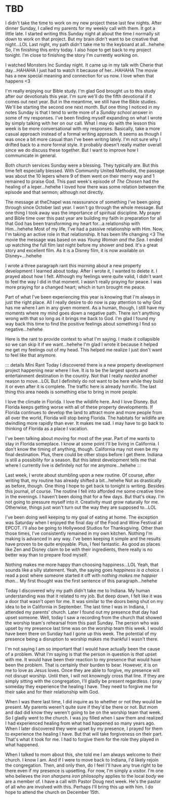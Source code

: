 # TBD

I didn't take the time to work on my new project these last few nights. After dinner Sunday, I called my parents for my weekly call with them. It got a little late. I started writing this Sunday night at about the time I normally sit down to work on that project. But my brain didn't want to be creative that night...LOL Last night, my path didn't take me to the keyboard at all...hehehe So, I'm finishing this entry today. I also hope to get back to my project tonight. I'm close to finishing the story I'm currently working on.

I watched Monsters Inc Sunday night. It came up in my talk with Cherie that day...HAHAHA I just had to watch it because of her...HAHAHA The movie has a new special meaning and connection for us now. I love when that happens <3

I'm really enjoying our Bible study. I'm glad God brought us to this study after our devotionals this year. I'm sure we'll do the fifth devotional if it comes out next year. But in the meantime, we still have the Bible studies. We'll be starting the second one next month. But one thing I noticed in my notes Sunday is that I tend to write more of a *Sunday school* answer in some of my responses. I've been finding myself expanding on what I wrote by simply talking with her on our call. What I may do with the lesson this week is be more conversational with my responses. Basically, take a more casual approach instead of a formal writing approach. It seems as though I was once a bit more casual than I've been writing lately. I'm not sure why I drifted back to a more formal style. It probably doesn't really matter overall since we do discuss these together. But I want to improve how I communicate in general.

Both church services Sunday were a blessing. They typically are. But this time felt especially blessed. With Community United Methodist, the passage was about the 10 lepers where 9 of them went on their merry way and 1 remained to praise God. This past week's episode of *The Chosen* had the healing of a leper...hehehe I loved how there was some relation between the episode and that sermon; although not directly.

The message at theChapel was reassurance of something I've been going through since October last year. I won't go through the whole message. But one thing I took away was the importance of spiritual discipline. My prayer and Bible time over this past year are building my faith in preparation for all that God has been transforming my heart for...a relationship with Him...hehehe Most of my life, I've had a passive relationship with Him. Now, I'm taking an active role in that relationship. It has been life changing <3 The movie the message was based on was *Young Woman and the Sea*. I ended up watching the full film last night before my shower and bed. It's a great story and excellent film. As it is a Disney film, it is now available on Disney+...hehehe

I wrote a three paragraph rant this morning about a new property development I learned about today. After I wrote it, I wanted to delete it. I prayed about how I felt. Although my feelings were quite valid, I didn't want to feel the way I did in that moment. I wasn't really praying for peace. I was more praying for a changed heart; which in turn brought me peace.

Part of what I've been experiencing this year is knowing that I'm always in just the right place. All I really desire to do now is pay attention to why God has me where I am in any given moment. As a human, though, I still have my moments where my mind goes down a negative path. There isn't anything wrong with that so long as it brings me back to God. I'm glad I found my way back this time to find the positive feelings about something I find so negative...hehehe

Here is the rant to provide context to what I'm saying. I made it collapsible so we can skip it if we want...hehehe I'm glad I wrote it because it helped me get my feelings out of my head. This helped me realize I just don't want to feel like that anymore.

::: details Mini Rant
Today I discovered there is a new property development project happening near where I live. It is to be the largest sports and entertainment destination in the country. Not that I really *needed* another reason to move...LOL But I definitely do not want to be here while they build it or even after it is complete. The traffic here is already horrific. The last thing this area needs is something else to bring in more people.

I love the climate in Florida. I love the wildlife here. And I love Disney. But Florida keeps getting worse with all of these property developments. If Florida continues to develop the land to attract more and more people from all over the world, Florida will stop being Florida. The habitats for wildlife are dwindling more rapidly than ever. It makes me sad. I may have to go back to thinking of Florida as a place I vacation.

I've been talking about moving for most of the year. Part of me wants to stay in Florida someplace. I know at some point I'll be living in California. I don't know the timing of anything, though. California may not even be my final destination. Plus, there could be other stops before I get there. Indiana is still a possibility for a season. But this latest development tells me that where I currently live is definitely not for me anymore...hehehe
:::

Last week, I wrote about stumbling upon a new routine. Of course, after writing that, my routine has already shifted a bit...hehehe Not as drastically as before, though. One thing I hope to get back to tonight is writing. Besides this journal, of course. The routine I fell into afforded me some creative time in the evenings. I haven't been doing that for a few days. But that's okay. I'm not going to pressure myself into it. Creativity must grow naturally for me. Otherwise, things just won't turn out the way they are supposed to...LOL

I've been doing well keeping to my goal of eating at home. The exception was Saturday when I enjoyed the final day of the Food and Wine Festival at EPCOT. I'll also be going to Hollywood Studios for Thanksgiving. Other than those times, I've consistently remained in my own kitchen. Nothing I'm making is advanced in any way. I've been keeping it simple and the results have proven to be quite enjoyable. Plus, I feel fantastic. As good as places like Zen and Disney claim to be with their ingredients, there really is no better way than to prepare food myself.

Nothing makes me more happy than choosing happiness...LOL Yeah, that sounds like a silly statement. Yeah, the saying goes *happiness is a choice*. I read a post where someone started it off with *nothing makes me happier than...* My first thought was the first sentence of this paragraph...hehehe

Today I discovered why my path didn't take me to Indiana. My human understanding was that it related to my job. But deep down, I felt like it was a door that wasn't open for me. It was similar to the doors being shut on my idea to be in California in September. The last time I was in Indiana, I attended my parents' church. Later I found out my presence that day had upset someone. Well, today I saw a recording from the church that showed the worship team's rehearsal from this past Sunday. The person who was upset by my presence last time was on the worship team this week. I would have been there on Sunday had I gone up this week. The potential of my presence being a disruption to worship makes me thankful I wasn't there.

I'm not saying I am so important that I would have actually been the cause of a problem. What I'm saying is that the person in question is *that* upset with me. It would have been their reaction to my presence that would have been the problem. That is certainly their burden to bear. However, it is on me to love as Jesus loves. Once they are able to forgive, my presence will not disrupt worship. Until then, I will not knowingly cross that line. If they are simply sitting with the congregation, I’ll gladly be present regardless. I pray someday they experience the healing I have. They need to forgive me for their sake and for their relationship with God.

When I was there last time, I did inquire as to whether or not they would be present. My parents weren't quite sure if they'd be there or not. But mom and dad did know they weren't going to be on the worship team that week. So I gladly went to the church. I was joy filled when I saw them and realized I had experienced healing from what had happened so many years ago. When I later discovered they were upset by my presence, I prayed for them to experience the healing I have. But that will take forgiveness on their part. That's what it took for me. I had to forgive them for the role they played in what happened.

When I talked to mom about this, she told me I am always welcome to their church. I know I am. And if I were to move back to Indiana, I'd likely rejoin the congregation. Then, and only then, do I feel I'll have any true right to be there even if my presence is upsetting. For now, I'm simply a visitor. I'm one who believes the *iron sharpens iron* philosophy applies to the local *body* we are a member of. I have a call with Pastor Doug next week. He's the pastor of all who are involved with this. Perhaps I'll bring this up with him. I do hope to attend the church on December 15th.

